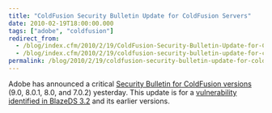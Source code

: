 ```yaml
---
title: "ColdFusion Security Bulletin Update for ColdFusion Servers"
date: 2010-02-19T18:00:00.000
tags: ["adobe", "coldfusion"]
redirect_from: 
  - /blog/index.cfm/2010/2/19/ColdFusion-Security-Bulletin-Update-for-ColdFusion-Servers/
  - /blog/index.cfm/2010/2/19/coldfusion-security-bulletin-update-for-coldfusion-servers/
permalink: /blog/2010/2/19/coldfusion-security-bulletin-update-for-coldfusion-servers/
---
```

Adobe has announced a critical  [Security Bulletin for ColdFusion versions](http://kb2.adobe.com/cps/822/cpsid_82241.html  "http://kb2.adobe.com/cps/822/cpsid_82241.html")  (9.0,  8.0.1,  8.0, and  7.0.2)  yesterday. This  update  is  for a  [vulnerability  identified  in  BlazeDS  3.2](http://www.adobe.com/support/security/bulletins/apsb10-05.html  "http://www.adobe.com/support/security/bulletins/apsb10-05.html")  and its  earlier  versions.
